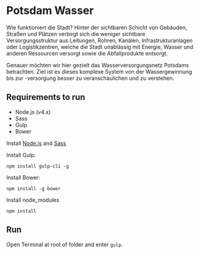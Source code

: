 # Potsdam Wasser

Wie funktioniert die Stadt? Hinter der sichtbaren Schicht von Gebäuden, Straßen und Plätzen verbirgt sich die weniger sichtbare Versorgungsstruktur aus Leitungen, Rohren, Kanälen, Infrastrukturanlagen oder Logistikzentren, welche die Stadt unablässig mit Energie, Wasser und anderen Ressourcen versorgt sowie die Abfallprodukte entsorgt.

Genauer möchten wir hier gezielt das Wasserversorgungsnetz Potsdams betrachten. Ziel ist es dieses komplexe System von der Wassergewinnung bis zur -versorgung besser zu veranschaulichen und zu verstehen.

## Requirements to run
* Node.js (v4.x)
* Sass
* Gulp
* Bower

Install [Node.js](http://nodejs.org/) and [Sass](http://sass-lang.com/install)

Install Gulp:
```
npm install gulp-cli -g
```

Install Bower:
```
npm install -g bower
```

Install node_modules
```
npm install
```


## Run
Open Terminal at root of folder and enter `gulp`.
